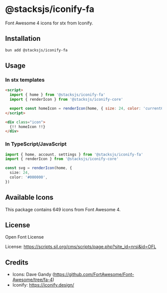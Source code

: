 # @stacksjs/iconify-fa

Font Awesome 4 icons for stx from Iconify.

## Installation

```bash
bun add @stacksjs/iconify-fa
```

## Usage

### In stx templates

```html
<script>
  import { home } from '@stacksjs/iconify-fa'
  import { renderIcon } from '@stacksjs/iconify-core'

  export const homeIcon = renderIcon(home, { size: 24, color: 'currentColor' })
</script>

<div class="icon">
  {!! homeIcon !!}
</div>
```

### In TypeScript/JavaScript

```typescript
import { home, account, settings } from '@stacksjs/iconify-fa'
import { renderIcon } from '@stacksjs/iconify-core'

const svg = renderIcon(home, {
  size: 24,
  color: '#000000',
})
```

## Available Icons

This package contains 649 icons from Font Awesome 4.

## License

Open Font License

License: https://scripts.sil.org/cms/scripts/page.php?site_id=nrsi&id=OFL

## Credits

- Icons: Dave Gandy (https://github.com/FortAwesome/Font-Awesome/tree/fa-4)
- Iconify: https://iconify.design/
